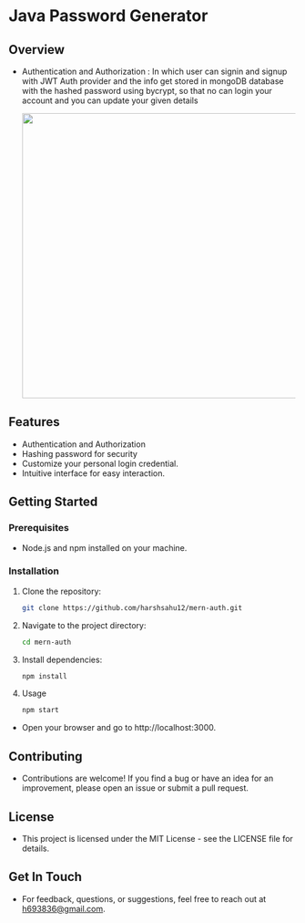 # Java Password Generator

## Overview
 - Authentication and Authorization : In which user can signin and signup with JWT Auth provider and the info get stored in mongoDB database with the hashed password using bycrypt, so that no can login your account and you can update your given details

   <img src="https://github.com/harshsahu12/java-password-generator/assets/129574323/35f7cfca-16d6-4a99-ba7f-9977d6485cd1" width="500" />

## Features

- Authentication and Authorization
- Hashing password for security
- Customize your personal login credential.
- Intuitive interface for easy interaction.

## Getting Started

### Prerequisites

- Node.js and npm installed on your machine.

### Installation

1. Clone the repository:

   ```bash
   git clone https://github.com/harshsahu12/mern-auth.git
   
2. Navigate to the project directory:
   ```bash
   cd mern-auth
   
4. Install dependencies:
   ```bash
   npm install

4. Usage
   ```bash
   npm start
  - Open your browser and go to http://localhost:3000.

## Contributing

   - Contributions are welcome! If you find a bug or have an idea for an improvement, please open an issue or submit a pull request.

## License

   - This project is licensed under the MIT License - see the LICENSE file for details.

## Get In Touch

   - For feedback, questions, or suggestions, feel free to reach out at h693836@gmail.com.
